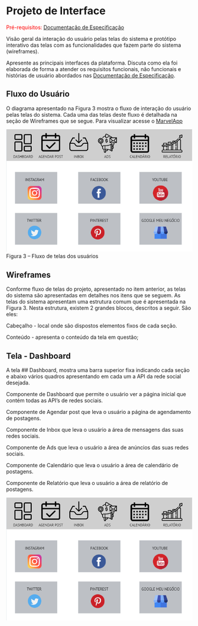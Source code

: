 
# Projeto de Interface

<span style="color:red">Pré-requisitos: <a href="2-Especificação do Projeto.md"> Documentação de Especificação</a></span>

Visão geral da interação do usuário pelas telas do sistema e protótipo interativo das telas com as funcionalidades que fazem parte do sistema (wireframes).

 Apresente as principais interfaces da plataforma. Discuta como ela foi elaborada de forma a atender os requisitos funcionais, não funcionais e histórias de usuário abordados nas <a href="2-Especificação do Projeto.md"> Documentação de Especificação</a>.

## Fluxo do Usuário
O diagrama apresentado na Figura 3 mostra o fluxo de interação do usuário pelas telas do sistema. Cada uma das telas deste fluxo é detalhada na seção de Wireframes que se segue. Para visualizar acesse o [MarvelApp](https://marvelapp.com/project/5868481)

![Exemplo de UserFlow](img/dashboard.png)
Figura 3 – Fluxo de telas dos usuários 


## Wireframes

Conforme fluxo de telas do projeto, apresentado no item anterior, as telas do sistema são apresentadas em detalhes nos itens que se seguem. As telas do sistema apresentam uma estrutura comum que é apresentada na Figura 3. Nesta estrutura, existem 2 grandes blocos, descritos a seguir. São eles: 

 Cabeçalho - local onde são dispostos elementos fixos de cada seção. 

Conteúdo - apresenta o conteúdo da tela em questão; 
 
## Tela - Dashboard 

A tela ## Dashboard, mostra uma barra superior fixa indicando cada seção e abaixo vários quadros apresentando em cada um a API da rede social desejada. 

Componente de  Dashboard que permite o usuário ver a página inicial que contém todas as API’s de redes sociais. 

Componente de  Agendar post que leva o usuário a página de agendamento de postagens. 

Componente de  Inbox que leva o usuário a área de mensagens das suas redes sociais. 

Componente de  Ads que leva o usuário a área de anúncios das suas redes sociais. 

Componente de Calendário que leva o usuário a área de calendário de postagens. 

Componente de  Relatório que leva o usuário a área de relatório de postagens. 

![Figura 4 - Tela Inicial - Dashboard ](img/dashboard.png)
